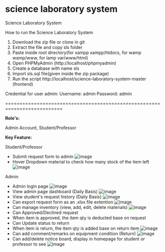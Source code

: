 # science laboratory system
Science Laboratory System

How to run the Science Laboratory System
1. Download the  zip file or clone in git
2. Extract the file and copy sls folder
3. Paste inside root directory(for xampp xampp/htdocs, for wamp wamp/www, for lamp var/www/html)
4. Open PHPMyAdmin (http://localhost/phpmyadmin)
5. Create a database with name sls 
6. Import sls.sql file(given inside the zip package)
7. Run the script http://localhost/science-laboratory-system-master (frontend)

Credential for user admin:
Username: admin
Password: admin

==========================================================================

**Role's:**

Admin Account, Student/Professor

**Key Feature:**

Student/Professor
 - Submit request form to admin
![image](https://user-images.githubusercontent.com/36355952/183422560-d207da58-ca7d-4888-af76-b88aae516f9c.png)
 - Hover Dropdown material to check how many stock of the item left
![image](https://user-images.githubusercontent.com/36355952/183422782-1a385078-7938-4e7e-a9ea-c818e90f8f0a.png)

Admin
- Admin login page
![image](https://user-images.githubusercontent.com/36355952/183422951-169af3cc-df5c-4723-86ba-494387aeb979.png)
- View admin page dashboard (Daily Basis)
![image](https://user-images.githubusercontent.com/36355952/183423061-b34dc75e-df82-43be-9db2-3af2b24e3b6b.png)
- View student's request history (Daily Basis)
![image](https://user-images.githubusercontent.com/36355952/183423319-4a00a9a0-cf56-4dee-a288-8d4d0c988a29.png)
- Can export request form as an .xlsx file extention
![image](https://user-images.githubusercontent.com/36355952/183423605-b43f4de1-695c-482a-a8f4-ce1e027fe702.png)
- Can manage inventory (view, add, edit, delete materials)
![image](https://user-images.githubusercontent.com/36355952/183423692-a48d3ff5-4099-4a32-9bfa-e5ea5bbf03c6.png)
- Can Approved/Declined request
- When item is approved, the item qty is deducted base on request
- Can Update status to return
- When item is return, the item qty is added base on return item
![image](https://user-images.githubusercontent.com/36355952/183423771-e9c85054-5525-443e-ba15-e1049c88d1d0.png)
- Can add comment/remarks on equipment condition (Return)
![image](https://user-images.githubusercontent.com/36355952/183424008-52f4ba7b-f8df-4127-885a-ee67185dc6d6.png)
- Can add/delete notice board, display in homepage for student or professor to see
![image](https://user-images.githubusercontent.com/36355952/183422381-63c2dce5-9da5-4977-b2c3-69871a8e6f3c.png)

